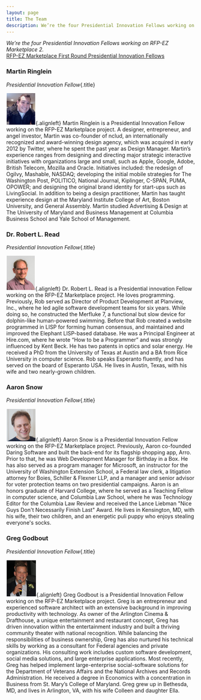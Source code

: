 ```yaml
---
layout: page
title: The Team
description: We’re the four Presidential Innovation Fellows working on RFP-EZ Marketplace 2.
---
```


*We’re the four Presidential Innovation Fellows working on RFP-EZ Marketplace 2.*
<br>
<a href="index2.md">RFP-EZ Marketplace First Round Presidential Innovation Fellows</a>

### Martin Ringlein
*Presidential Innovation Fellow*{.title}

![Martin Ringlein](../images/team/marty.png){.alignleft}
Martin Ringlein is a Presidential Innovation Fellow working on the RFP-EZ Marketplace project.  A designer, entrepreneur, and angel investor, Martin was co-founder of nclud, an internationally recognized and award-winning design agency, which was acquired in early 2012 by Twitter, where he spent the past year as Design Manager.  Martin’s experience ranges from designing and directing major strategic interactive initiatives with organizations large and small, such as Apple, Google, Adobe, British Telecom, Mozilla and Oracle.  Initiatives included: the redesign of Ogilvy, Mashable, NASDAQ; developing the initial mobile strategies for The Washington Post, POLITICO, National Journal, Kiplinger, C-SPAN, PUMA, OPOWER; and designing the original brand identity for start-ups such as LivingSocial.  In addition to being a design practitioner, Martin has taught experience design at the Maryland Institute College of Art, Boston University, and General Assembly.  Martin studied Advertising & Design at The University of Maryland and Business Management at Columbia Business School and Yale School of Management. 

### Dr. Robert L. Read
*Presidential Innovation Fellow*{.title}

![Dr. Robert L. Read](../images/team/robert.png){.alignleft}
Dr. Robert L. Read is a Presidential innovation Fellow working on the RFP-EZ Marketplace project.  He loves programming.  Previously, Rob served as Director of Product Development at Planview, Inc., where he led agile software development teams for six years.  While doing so, he constructed the Merfluke 7, a functional but slow device for dolphin-like human-powered swimming.  Before that Rob created a website programmed in LISP for forming human consensus, and maintained and improved the Elephant LISP-based database.  He was a Principal Engineer at Hire.com, where he wrote “How to be a Programmer” and was strongly influenced by Kent Beck.  He has two patents in optics and solar energy.  He received a PhD from the University of Texas at Austin and a BA from Rice University in computer science.  Rob speaks Esperanto fluently, and has served on the board of Esperanto USA.  He lives in Austin, Texas, with his wife and two nearly-grown children.

### Aaron Snow
*Presidential Innovation Fellow*{.title}

![Aaron Snow](../images/team/aaron.png){.alignleft}
Aaron Snow is a Presidential Innovation Fellow working on the RFP-EZ Marketplace project.  Previously, Aaron co-founded Daring Software and built the back-end for its flagship shopping app, Arro.  Prior to that, he was Web Development Manager for Birthday in a Box.  He has also served as a program manager for Microsoft, an instructor for the University of Washington Extension School, a Federal law clerk, a litigation attorney for Boies, Schiller & Flexner LLP, and a manager and senior advisor for voter protection teams on two presidential campaigns.  Aaron is an honors graduate of Harvard College, where he served as a Teaching Fellow in computer science, and Columbia Law School, where he was Technology Editor for the Columbia Law Review and received the Lance Liebman "Nice Guys Don't Necessarily Finish Last" Award.  He lives in Kensington, MD, with his wife, their two children, and an energetic puli puppy who enjoys stealing everyone's socks.

### Greg Godbout
*Presidential Innovation Fellow*{.title}

![Greg Godbout](../images/team/greg.png){.alignleft}
Greg Godbout is a Presidential Innovation Fellow working on the RFP-EZ Marketplace project.  Greg is an entrepreneur and experienced software architect with an extensive background in improving productivity with technology.  As owner of the Arlington Cinema & Drafthouse, a unique entertainment and restaurant concept, Greg has driven innovation within the entertainment industry and built a thriving community theater with national recognition.  While balancing the responsibilities of business ownership, Greg has also nurtured his technical skills by working as a consultant for Federal agencies and private organizations.  His consulting work includes custom software development, social media solutions, and large enterprise applications.  Most recently, Greg has helped implement large-enterprise social-software solutions for the Department of Veterans Affairs and the National Archives and Records Administration.  He received a degree in Economics with a concentration in Business from St. Mary’s College of Maryland.  Greg grew up in Bethesda, MD, and lives in Arlington, VA, with his wife Colleen and daughter Ella.
